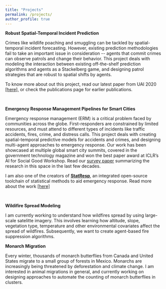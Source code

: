 ```yaml
---
title: "Projects"
permalink: /projects/
author_profile: true
---
```


<b>Robust Spatial-Temporal Incident Prediction</b> <br> 

Crimes like wildlife poaching and smuggling can be tackled by spatial-temporal incident forecasting. However, existing prediction methodologies fail to take an important issue in consideration -- agents that commit crimes can observe patrols and change their behavior. This project deals with modeling the interaction between existing off-the-shelf prediction algorithms and agents as a Stackelberg game, and designing patrol strategies that are robust to spatial shifts by agents. 

To know more about out this project, read our latest paper from UAI 2020 [[here]](https://ayanmukhopadhyay.github.io/files/UAI_full.pdf), or check the publications page for earlier publications.

<br>

<b>Emergency Response Management Pipelines for Smart Cities</b> <br> 

Emergency response management (ERM) is a critical problem faced by communities across the globe. First-responders are constrained by limited resources, and must attend to different types of incidents like traffic accidents, fires, crime, and distress calls. This project deals with creating spatial-temporal predictive models for accidents and crimes, and designing multi-agent approaches to emergency response. Our work has been showcased at multiple global smart city summits, covered in the government technology magazine and won the best paper award at ICLR’s AI for Social Good Workshop. Read our [survey paper](https://arxiv.org/abs/2006.04200) summarizing the research in this space in the last few decades.

I am also one of the creators of [<b>StatResp</b>](https://statresp.ai/), an integrated open-source toolchain of statistical methods to aid emergency response. Read more about the work [[here]](https://ayanmukhopadhyay.github.io/files/aisg_iclr19.pdf)

<br>

<b>Wildifire Spread Modeling</b> <br> 

I am currently working to understand how wildfires spread by using large-scale satelitte imagery. This involves learning how altitude, slope, vegetation type, temperature and other environmental covariates affect the spread of wildfires. Subsequently, we want to create agent-based fire suppression algorithms.


<b>Monarch Migration</b> <br> 

Every winter, thousands of monarch butterflies from Canada and United States migrate to a small group of forests in Mexico. Monarchs are increasingly being threatened by deforestation and climate change. I am interested in animal migrations in general, and currently working on designing approaches to automate the counting of monarch butterflies in clusters. 

